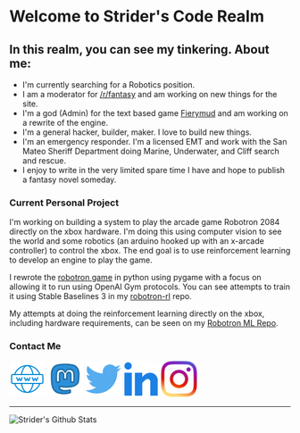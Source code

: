 # Welcome to Strider's Code Realm

## In this realm, you can see my tinkering. About me:

- I'm currently searching for a Robotics position.
- I am a moderator for [/r/fantasy](https://www.reddit.com/r/fantasy/) and am working on new things for the site.
- I'm a god (Admin) for the text based game [Fierymud](https://www.fierymud.org) and am working on a rewrite of the engine.
- I'm a general hacker, builder, maker. I love to build new things.
- I'm an emergency responder. I'm a licensed EMT and work with the San Mateo Sheriff Department doing Marine, Underwater, and Cliff search and rescue.
- I enjoy to write in the very limited spare time I have and hope to publish a fantasy novel someday.

### Current Personal Project
I'm working on building a system to play the arcade game Robotron 2084 directly on the xbox hardware.  I'm doing this using computer vision to see the world and some robotics (an arduino hooked up with an x-arcade controller) to control the xbox.  The end goal is to use reinforcement learning to develop an engine to play the game.

I rewrote the [robotron game](https://github.com/stridera/robotron-2084) in python using pygame with a focus on allowing it to run using OpenAI Gym protocols.  You can see attempts to train it using Stable Baselines 3 in my [robotron-rl](https://github.com/stridera/robotron-rl) repo.

My attempts at doing the reinforcement learning directly on the xbox, including hardware requirements, can be seen on my [Robotron ML Repo](https://github.com/stridera/robotron).

### Contact Me

[![website](icons/globe_icon.png)][website]
[![mastodon](icons/mastodon_icon.png)][mastodon]
[![twitter](icons/twitter_icon.png)][twitter]
[![linkedin](icons/linkedin_icon.png)][linkedin]
[![instagram](icons/instagram_icon.png)][instagram]

---

<img align="left" alt="Strider's Github Stats" src="https://github-readme-stats.vercel.app/api?username=stridera&show_icons=true&hide_border=true" />

[website]: https://stridera.com
[mastodon]: https://mastodon.social/@striderjones
[twitter]: https://twitter.com/stridera
[linkedin]: https://linkedin.com/in/stridera
[instagram]: https://instagram.com/utaboshi
